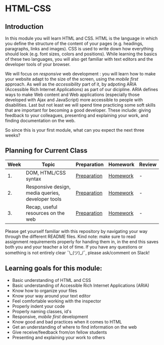 # HTML-CSS

## Introduction

In this module you will learn HTML and CSS. HTML is the language in which you define the structure of the content of your pages (e.g. headings, paragraphs, links and images). CSS is used to write down how everything should look (e.g. font sizes, colors and positions). While learning the basics of these two languages, you will also get familiar with text editors and the developer tools of your browser.

We will focus on _responsive_ web development : you will learn how to make your website adapt to the size of the screen, using the _mobile first_ approach. As well as the _accessibility_ part of it, by adpoting ARIA (Accessible Rich Internet Applications) as part of our dicipline. ARIA defines ways to make Web content and Web applications (especially those developed with Ajax and JavaScript) more accessible to people with disabilities. Last but not least we will spend time practicing some soft skills that are important for becoming a good developer. These include: giving feedback to your colleagues, presenting and explaining your work, and finding documentation on the web.

So since this is your first module, what can you expect the next three weeks?

## Planning for Current Class
| Week | Topic | Preparation | Homework | Review |
| ---- | ----- | ---- |----------|--------|
| 1. | DOM, HTML/CSS syntax | [Preparation](/Week1/preparation.md) | [Homework](/Week1/homework.md) |-|
| 2. | Responsive design, media queries, developer tools | [Preparation](/Week2/preparation.md) | [Homework](/Week2/homework.md) |-|
| 3. | Recap, useful resources on the web| [Preparation](/Week2/preparation.md) | [Homework](/Week3/homework.md) |-|

Please get yourself familiar with this repository by navigating your way through the different README files. Kind note: make sure to read assignment requirements properly for handing them in, in the end this saves both you and your teacher a lot of time. If you have any questions or something is not entirely clear ¯\\\_(ツ)_/¯, please ask/comment on Slack!

## Learning goals for this module:
* Basic understanding of HTML and CSS  
* Basic understanding of Accessible Rich Internet Applications (ARIA)  
* Know how to organize your files  
* Know your way around your text editor  
* Feel comfortable working with the inspector  
* Properly indent your code  
* Properly naming classes, id's  
* Responsive, _mobile first_ development  
* Know good and bad practices when it comes to HTML  
* Get an understanding of where to find information on the web  
* Give receive/feedback from/on fellow students  
* Presenting and explaining your work to others  




